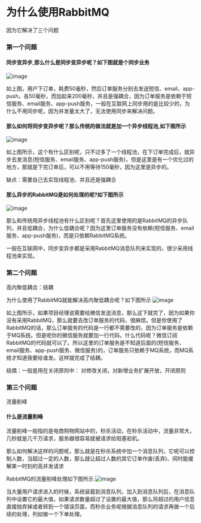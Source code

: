# 为什么使用RabbitMQ
因为它解决了三个问题

### 第一个问题
#### 同步变异步,那么什么是同步变异步呢？如下图就是个同步业务
![image](/rmq/async.png)

如上图，用户下订单，耗费50毫秒，然后订单服务分别去发送短信、email、app-push，各50毫秒，而加起来200毫秒，并且是强耦合，因为订单服务是依赖于短信服务、email服务、app-push服务，一般在互联网上同步用的是比较少的，为什么不用同步呢，因为并发量太大了，无法使用同步来解决问题。

#### 那么如何将同步变异步呢？那么传统的做法就是加一个异步线程池,如下图所示
![image](/rmq/chuanton-async.png)

如上图所示，这个有什么区别呢，只不过多了一个线程池，在下订单完成后，就异步去发消息(短信服务、email服务、app-push服务)，但是这里是有一个优化过的地方，那就是下完订单后，可以不用等待150毫秒，因为这里是异步的。

缺点：需要自己去实现线程池、并且还是强耦合

#### 那么异步的RabbitMQ是如何处理的呢?如下图所示
![image](/rmq/async-rmq.png)

那么和传统用异步线程池有什么区别呢？首先这里使用的是RabbitMQ的异步队列，并且低耦合，为什么低耦合呢？因为这里订单服务没有依赖(短信服务、email服务、app-push服务)，而是只依赖RabbitMQ系统。

一般在互联网中，同步变异步都是采用RabbitMQ消息队列来实现的，很少采用线程池来实现。

### 第二个问题
高内聚低耦合：结耦

为什么使用了RabbitMQ就能解决高内聚低耦合呢？如下图所示
![image](/rmq/rmq-ouhe.png)

如上图所示，如果项目经理说需要给微信发送消息，那么这下就完了，因为如果你没有采用RabbitMQ，那么就要去改订单服务的代码，很麻烦。但是你使用了RabbitMQ的话，那么订单服务的代码是一行都不需要改的，因为订单服务是依赖于MQ系统。但是呢你的微信服务就要加一行代码，什么代码呢？微信订阅RabbitMQ的代码就可以了。所以这里的订单服务是不知道后面的(短信服务、email服务、app-push服务、微信服务)的，订单服务只依赖于MQ系统，而MQ系统才知道我要给谁发。这样就完成了结耦。


结偶：一般是用在关闭原则中： 对修改关闭，对新增业务扩展开放，开闭原则

### 第三个问题
流量削峰

#### 什么是流量削峰
流量削峰一般指的是电商购物网站中的，秒杀活动，在秒杀活动中，流量非常大，几秒就是几千万请求，服务器很容易就被请求给阻塞宕机。

那么如何解决这样的问题呢，那么就是在秒杀系统中加一个消息队列，它呢可以控制人数，当超过一定的人数，那么就让超过人数的其它订单作废(丢弃)、同时能缓解某一时刻的高并发请求

RabbitMQ的流量削峰处理如下图所示
![image](/rmq/rmq-dangji.png)

当大量用户请求进入的时候，系统装载到消息队列，加入到消息队列后，在消息队列中设置它的最大值，如果请求数量超过了设置的最大值，那么将超过的用户信息直接抛弃掉或者转到一个错误页面，而秒杀业务呢根据消息队列的请求再做一个后续的处理，列如做一个下单处理。



